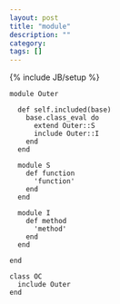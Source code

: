```yaml
---
layout: post
title: "module"
description: ""
category: 
tags: []
---
```

{% include JB/setup %}

	module Outer

	  def self.included(base)
		base.class_eval do
		  extend Outer::S
		  include Outer::I
		end
	  end

	  module S
		def function
		  'function'
		end
	  end

	  module I
		def method
		  'method'
		end
	  end

	end

	class OC
	  include Outer
	end
